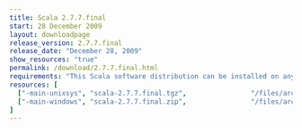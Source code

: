 ```yaml
---
title: Scala 2.7.7.final
start: 28 December 2009
layout: downloadpage
release_version: 2.7.7.final
release_date: "December 28, 2009"
show_resources: "true"
permalink: /download/2.7.7.final.html
requirements: "This Scala software distribution can be installed on any Unix-like or Windows system. It requires the Java runtime version 1.6 or later, which can be downloaded <a href='http://www.java.com/'>here</a>."
resources: [
  ["-main-unixsys", "scala-2.7.7.final.tgz",                "/files/archives/scala-2.7.7.final.tgz",                   "Max OS X, Unix, Cygwin",  "16 MB"],
  ["-main-windows", "scala-2.7.7.final.zip",                "/files/archives/scala-2.7.7.final.zip",                   "Windows",                 "16 MB"]
]
---
```




